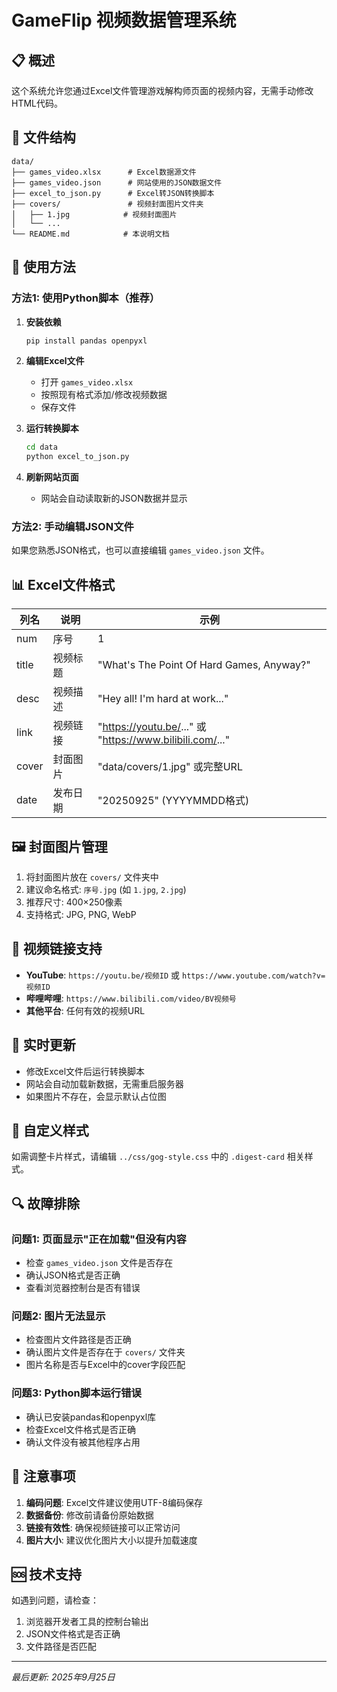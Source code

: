 # GameFlip 视频数据管理系统

## 📋 概述

这个系统允许您通过Excel文件管理游戏解构师页面的视频内容，无需手动修改HTML代码。

## 📁 文件结构

```
data/
├── games_video.xlsx      # Excel数据源文件
├── games_video.json      # 网站使用的JSON数据文件
├── excel_to_json.py      # Excel转JSON转换脚本
├── covers/               # 视频封面图片文件夹
│   ├── 1.jpg            # 视频封面图片
│   └── ...
└── README.md            # 本说明文档
```

## 🔧 使用方法

### 方法1: 使用Python脚本（推荐）

1. **安装依赖**
   ```bash
   pip install pandas openpyxl
   ```

2. **编辑Excel文件**
   - 打开 `games_video.xlsx`
   - 按照现有格式添加/修改视频数据
   - 保存文件

3. **运行转换脚本**
   ```bash
   cd data
   python excel_to_json.py
   ```

4. **刷新网站页面**
   - 网站会自动读取新的JSON数据并显示

### 方法2: 手动编辑JSON文件

如果您熟悉JSON格式，也可以直接编辑 `games_video.json` 文件。

## 📊 Excel文件格式

| 列名 | 说明 | 示例 |
|------|------|------|
| num | 序号 | 1 |
| title | 视频标题 | "What's The Point Of Hard Games, Anyway?" |
| desc | 视频描述 | "Hey all! I'm hard at work..." |
| link | 视频链接 | "https://youtu.be/..." 或 "https://www.bilibili.com/..." |
| cover | 封面图片 | "data/covers/1.jpg" 或完整URL |
| date | 发布日期 | "20250925" (YYYYMMDD格式) |

## 🖼️ 封面图片管理

1. 将封面图片放在 `covers/` 文件夹中
2. 建议命名格式: `序号.jpg` (如 `1.jpg`, `2.jpg`)
3. 推荐尺寸: 400×250像素
4. 支持格式: JPG, PNG, WebP

## 🔗 视频链接支持

- **YouTube**: `https://youtu.be/视频ID` 或 `https://www.youtube.com/watch?v=视频ID`
- **哔哩哔哩**: `https://www.bilibili.com/video/BV视频号`
- **其他平台**: 任何有效的视频URL

## 🚀 实时更新

- 修改Excel文件后运行转换脚本
- 网站会自动加载新数据，无需重启服务器
- 如果图片不存在，会显示默认占位图

## 🎨 自定义样式

如需调整卡片样式，请编辑 `../css/gog-style.css` 中的 `.digest-card` 相关样式。

## 🔍 故障排除

### 问题1: 页面显示"正在加载"但没有内容
- 检查 `games_video.json` 文件是否存在
- 确认JSON格式是否正确
- 查看浏览器控制台是否有错误

### 问题2: 图片无法显示
- 检查图片文件路径是否正确
- 确认图片文件是否存在于 `covers/` 文件夹
- 图片名称是否与Excel中的cover字段匹配

### 问题3: Python脚本运行错误
- 确认已安装pandas和openpyxl库
- 检查Excel文件格式是否正确
- 确认文件没有被其他程序占用

## 📝 注意事项

1. **编码问题**: Excel文件建议使用UTF-8编码保存
2. **数据备份**: 修改前请备份原始数据
3. **链接有效性**: 确保视频链接可以正常访问
4. **图片大小**: 建议优化图片大小以提升加载速度

## 🆘 技术支持

如遇到问题，请检查：
1. 浏览器开发者工具的控制台输出
2. JSON文件格式是否正确
3. 文件路径是否匹配

---

*最后更新: 2025年9月25日*
